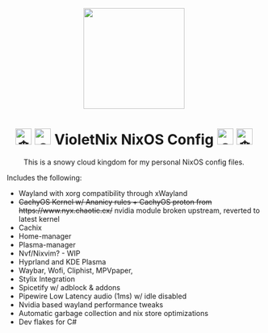 <p align="center">
  <img width=200 height=200 src="https://gitlab.com/uploads/-/system/project/avatar/40517887/68747470733a2f2f692e696d6775722e636f6d2f367146436c41312e706e67.png" />
</p>

<h1 align ="center">
  <picture>
  <source srcset="https://fonts.gstatic.com/s/e/notoemoji/latest/2744_fe0f/512.webp" type="image/webp">
    <img src="https://fonts.gstatic.com/s/e/notoemoji/latest/2744_fe0f/512.gif" alt="❄" width="32" height="32">
  </picture> 
  <picture>
  <source srcset="https://fonts.gstatic.com/s/e/notoemoji/latest/26c4/512.webp" type="image/webp">
  <img src="https://fonts.gstatic.com/s/e/notoemoji/latest/26c4/512.gif" alt="⛄" width="32" height="32">
</picture>
  VioletNix NixOS Config
  <source srcset="https://fonts.gstatic.com/s/e/notoemoji/latest/26c4/512.webp" type="image/webp">
  <img src="https://fonts.gstatic.com/s/e/notoemoji/latest/26c4/512.gif" alt="⛄" width="32" height="32">
</picture>
  <picture>
  <source srcset="https://fonts.gstatic.com/s/e/notoemoji/latest/2744_fe0f/512.webp" type="image/webp">
  <img src="https://fonts.gstatic.com/s/e/notoemoji/latest/2744_fe0f/512.gif" alt="❄" width="32" height="32">
  </picture></h1>
<p align="center"> This is a snowy cloud kingdom for my personal NixOS config files.</p>
Includes the following:
<ul>
  <li>Wayland with xorg compatibility through xWayland </li>
  <li><s>CachyOS Kernel w/ Ananicy rules + CachyOS proton from https://www.nyx.chaotic.cx/</s> nvidia module broken upstream, reverted to latest kernel</li>
  <li>Cachix</li>
  <li>Home-manager</li>
  <li>Plasma-manager</li>
  <li>Nvf/Nixvim? - WIP </li>
  <li>Hyprland and KDE Plasma</li>
  <li>Waybar, Wofi, Cliphist, MPVpaper,  </li>
  <li>Stylix Integration</li> 
  <li>Spicetify w/ adblock & addons</li>
  <li>Pipewire Low Latency audio (1ms) w/ idle disabled</li>
  <li>Nvidia based wayland performance tweaks</li>
  <li>Automatic garbage collection and nix store optimizations</li>
  <li> Dev flakes for C# </li>
  <!-- add dev flakes for different ENVs -->
</ul>

